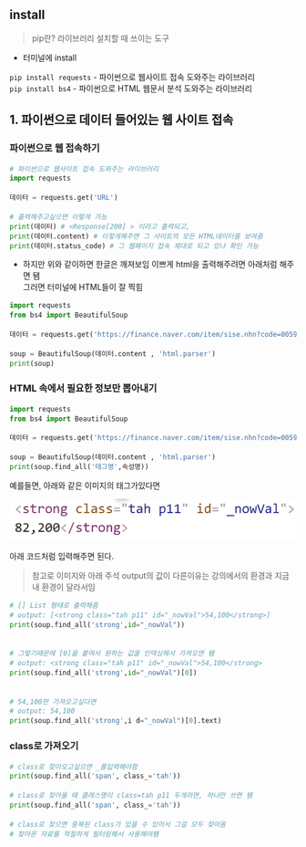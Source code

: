 ## install

> pip란? 라이브러리 설치할 때 쓰이는 도구<br/>

- 터미널에 install

`pip install requests` - 파이썬으로 웹사이트 접속 도와주는 라이브러리 <br/>
`pip install bs4` - 파이썬으로 HTML 웹문서 분석 도와주는 라이브러리

## 1. 파이썬으로 데이터 들어있는 웹 사이트 접속

### 파이썬으로 웹 접속하기

```python
# 파이썬으로 웹사이트 접속 도와주는 라이브러리
import requests

데이터 = requests.get('URL')

# 출력해주고싶으면 이렇게 가능
print(데이터) # <Response[200] > 이라고 출력되고,
print(데이터.content) # 이렇게해주면 그 사이트의 모든 HTML데이터를 보여줌
print(데이터.status_code) # 그 웹페이지 접속 제대로 되고 있나 확인 가능

```

- 하지만 위와 같이하면 한글은 깨져보임 이쁘게 html을 출력해주려면 아래처럼 해주면 됌 <br/>
  그러면 터미널에 HTML들이 잘 찍힘

```python
import requests
from bs4 import BeautifulSoup

데이터 = requests.get('https://finance.naver.com/item/sise.nhn?code=005930')

soup = BeautifulSoup(데이터.content , 'html.parser')
print(soup)
```

### HTML 속에서 필요한 정보만 뽑아내기

```python
import requests
from bs4 import BeautifulSoup

데이터 = requests.get('https://finance.naver.com/item/sise.nhn?code=005930')

soup = BeautifulSoup(데이터.content , 'html.parser')
print(soup.find_all('태그명',속성명))
```

예를들면, 아래와 같은 이미지의 태그가있다면<br/>

![예시이미지](image.png) <br/>

아래 코드처럼 입력해주면 된다.<br/>

> 참고로 이미지와 아래 주석 output의 값이 다른이유는 강의에서의 환경과 지금 내 환경이 달라서임

```python
# [] List 형태로 출력해줌
# output: [<strong class="tah p11" id="_nowVal">54,100</strong>]
print(soup.find_all('strong',id="_nowVal"))


# 그렇기때문에 [0]을 붙여서 원하는 값을 인덱싱해서 가져오면 됌
# output: <strong class="tah p11" id="_nowVal">54,100</strong>
print(soup.find_all('strong',id="_nowVal")[0])


# 54,100만 가져오고싶다면
# output: 54,100
print(soup.find_all('strong',i d="_nowVal")[0].text)
```

### class로 가져오기

```python
# class로 찾아오고싶으면 _를입력해야함
print(soup.find_all('span', class_='tah'))

# class로 찾아올 때 클래스명이 class=tah p11 두개라면, 하나만 쓰면 됌
print(soup.find_all('span', class_='tah'))

# class로 찾으면 중복된 class가 있을 수 있어서 그걸 모두 찾아옴
# 찾아온 자료를 적절하게 필터링해서 사용해야됌
```
